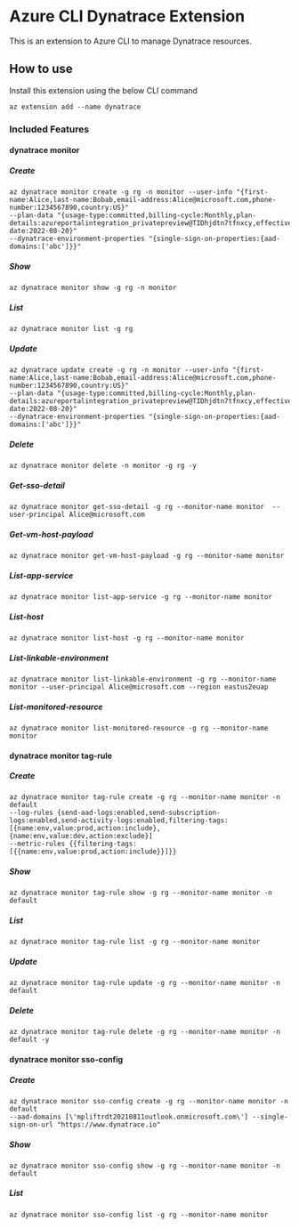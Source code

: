 # Azure CLI Dynatrace Extension #
This is an extension to Azure CLI to manage Dynatrace resources.

## How to use ##
Install this extension using the below CLI command
```
az extension add --name dynatrace
```

### Included Features ###
#### dynatrace monitor ####
##### Create #####
```
az dynatrace monitor create -g rg -n monitor --user-info "{first-name:Alice,last-name:Bobab,email-address:Alice@microsoft.com,phone-number:1234567890,country:US}" 
--plan-data "{usage-type:committed,billing-cycle:Monthly,plan-details:azureportalintegration_privatepreview@TIDhjdtn7tfnxcy,effective-date:2022-08-20}" 
--dynatrace-environment-properties "{single-sign-on-properties:{aad-domains:['abc']}}"

```
##### Show #####
```
az dynatrace monitor show -g rg -n monitor
```
##### List #####
```
az dynatrace monitor list -g rg
```
##### Update #####
```
az dynatrace update create -g rg -n monitor --user-info "{first-name:Alice,last-name:Bobab,email-address:Alice@microsoft.com,phone-number:1234567890,country:US}" 
--plan-data "{usage-type:committed,billing-cycle:Monthly,plan-details:azureportalintegration_privatepreview@TIDhjdtn7tfnxcy,effective-date:2022-08-20}" 
--dynatrace-environment-properties "{single-sign-on-properties:{aad-domains:['abc']}}"
```

##### Delete #####
```
az dynatrace monitor delete -n monitor -g rg -y

```

##### Get-sso-detail #####
```
az dynatrace monitor get-sso-detail -g rg --monitor-name monitor  --user-principal Alice@microsoft.com

```

##### Get-vm-host-payload #####
```
az dynatrace monitor get-vm-host-payload -g rg --monitor-name monitor

```

##### List-app-service #####
```
az dynatrace monitor list-app-service -g rg --monitor-name monitor

```

##### List-host #####
```
az dynatrace monitor list-host -g rg --monitor-name monitor

```

##### List-linkable-environment #####
```
az dynatrace monitor list-linkable-environment -g rg --monitor-name monitor --user-principal Alice@microsoft.com --region eastus2euap

```

##### List-monitored-resource #####
```
az dynatrace monitor list-monitored-resource -g rg --monitor-name monitor

```

#### dynatrace monitor tag-rule ####
##### Create #####
```
az dynatrace monitor tag-rule create -g rg --monitor-name monitor -n default 
--log-rules {send-aad-logs:enabled,send-subscription-logs:enabled,send-activity-logs:enabled,filtering-tags:[{name:env,value:prod,action:include},{name:env,value:dev,action:exclude}] 
--metric-rules {{filtering-tags:[{{name:env,value:prod,action:include}}]}}

```
##### Show #####
```
az dynatrace monitor tag-rule show -g rg --monitor-name monitor -n default
```
##### List #####
```
az dynatrace monitor tag-rule list -g rg --monitor-name monitor
```
##### Update #####
```
az dynatrace monitor tag-rule update -g rg --monitor-name monitor -n default
```

##### Delete #####
```
az dynatrace monitor tag-rule delete -g rg --monitor-name monitor -n default -y

```

#### dynatrace monitor sso-config ####
##### Create #####
```
az dynatrace monitor sso-config create -g rg --monitor-name monitor -n default 
--aad-domains [\'mpliftrdt20210811outlook.onmicrosoft.com\'] --single-sign-on-url "https://www.dynatrace.io"

```
##### Show #####
```
az dynatrace monitor sso-config show -g rg --monitor-name monitor -n default
```
##### List #####
```
az dynatrace monitor sso-config list -g rg --monitor-name monitor
```
